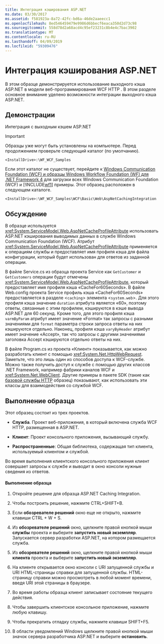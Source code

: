 ```yaml
---
title: Интеграция кэширования ASP.NET
ms.date: 03/30/2017
ms.assetid: f581923a-8a72-42fc-bd6a-46de2aaeecc1
ms.openlocfilehash: 8ed546459479e9986d6bbecf6eaca350d2d73c98
ms.sourcegitcommit: 558d78d2a68acd4c95ef23231c8b4e4c7bac3902
ms.translationtype: MT
ms.contentlocale: ru-RU
ms.lasthandoff: 04/09/2019
ms.locfileid: "59309476"
---
```

# <a name="aspnet-caching-integration"></a>Интеграция кэширования ASP.NET
В этом образце демонстрируется использование выходного кэша ASP.NET в модели веб-программирования WCF HTTP . В этом разделе основное внимание уделено возможности интеграции выходного кэша ASP.NET.  
  
## <a name="demonstrates"></a>Демонстрации  
 Интеграция с выходным кэшем ASP.NET  
  
> [!IMPORTANT]
>  Образцы уже могут быть установлены на компьютере. Перед продолжением проверьте следующий каталог (по умолчанию).  
>   
>  `<InstallDrive>:\WF_WCF_Samples`  
>   
>  Если этот каталог не существует, перейдите к [Windows Communication Foundation (WCF) и образцы Windows Workflow Foundation (WF) для .NET Framework 4](https://go.microsoft.com/fwlink/?LinkId=150780) для загрузки всех Windows Communication Foundation (WCF) и [!INCLUDE[wf1](../../../../includes/wf1-md.md)] примеры. Этот образец расположен в следующем каталоге.  
>   
>  `<InstallDrive>:\WF_WCF_Samples\WCF\Basic\Web\AspNetCachingIntegration`  
  
## <a name="discussion"></a>Обсуждение  
 В образце используется <xref:System.ServiceModel.Web.AspNetCacheProfileAttribute> использовать ASP.NET кэширования выводимых данных в службе Windows Communication Foundation (WCF). Атрибут <xref:System.ServiceModel.Web.AspNetCacheProfileAttribute> применяется к операциям службы и предоставляет имя профиля кэша для файла конфигурации, который будет использован для ответов из заданной операции.  
  
 В файле Service.cs из образца проекта Service как `GetCustomer` и `GetCustomers` операции будут отмечены <xref:System.ServiceModel.Web.AspNetCacheProfileAttribute>, который предоставляет имя профиля кэша «CacheFor60Seconds». В файле Web.config проекта Service профиль кэша «CacheFor60Seconds» предоставляется в разделе <`caching`> элемента <`system.web`>. Для этого профиля кэша значение `duration` атрибута является «60», поэтому ответы, связанные с этим профилем, кэшируются в кэше вывода ASP.NET для 60 секунд. Кроме того, для этого профиля кэша `varmByParam` атрибут имеет значение «Format» так запросы с разными значениями для `format` параметра строки запроса ответы на них кэшируются отдельно. Наконец, профиля кэша `varyByHeader` атрибут имеет значение «Accept», так что запросы с другими значениями заголовка Accept кэшируются отдельно ответы на них.  
  
 В файле Program.cs из проекта «Клиент» показывается, как можно разработать клиент с помощью <xref:System.Net.HttpWebRequest>. Заметьте, что это лишь один из способов доступа к WCF-службе. Можно также получить доступ к службе с помощью других классов .NET Framework, например фабрики каналов WCF и <xref:System.Net.WebClient>. Другие примеры в пакете SDK (такие как [базовой службы HTTP](../../../../docs/framework/wcf/samples/basic-http-service.md) образец) показывают, как использовать эти классы для взаимодействия со службой WCF.  
  
## <a name="to-run-the-sample"></a>Выполнение образца  
 Этот образец состоит из трех проектов.  
  
-   **Служба**. Проект веб-приложения, в который включена служба WCF HTTP, размещенная в ASP.NET.  
  
-   **Клиент**: Проект консольного приложения, вызывающий службу.  
  
-   **Распространенные**: Общая библиотека, содержащая тип клиента, используемый клиентом и службой.  
  
 Во время выполнения клиентского консольного приложения клиент совершает запросы к службе и выводит в окно консоли нужные сведения из ответов.  
  
#### <a name="to-run-the-sample"></a>Выполнение образца  
  
1. Откройте решение для образца ASP.NET Caching Integration.  
  
2. Чтобы построить решение, нажмите CTRL+SHIFT+B.  
  
3. Если **обозревателе решений** окно еще не открыто, нажмите клавиши CTRL + W + S.  
  
4. Из **обозревателе решений** окно, щелкните правой кнопкой мыши **службы** проекта и выберите **запустить новый экземпляр**. Запускается сервер разработки ASP.NET, на котором размещается служба.  
  
5. Из **обозревателе решений** окно, щелкните правой кнопкой мыши **клиента** проекта и выберите **запустить новый экземпляр**.  
  
6. На клиенте открывается окно консоли с URI запущенной службы и URI HTML-страницы справки для запущенной службы. HTML-страницу справки можно просмотреть в любой момент времени, введя URI этой страницы в браузере.  
  
7. Во время работы образца клиент записывает состояние текущего действия.  
  
8. Чтобы завершить клиентское консольное приложение, нажмите любую клавишу.  
  
9. Чтобы прекратить отладку службы, нажмите клавиши SHIFT+F5.  
  
10. В области уведомлений Windows щелкните правой кнопкой мыши значок сервера разработчика ASP.NET и выберите **остановить**.
